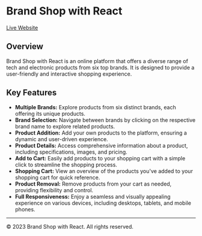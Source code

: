 # Brand Shop with React

[Live Website](http://brandshopnaim.surge.sh)

## Overview

Brand Shop with React is an online platform that offers a diverse range of tech and electronic products from six top brands. It is designed to provide a user-friendly and interactive shopping experience.

## Key Features

- **Multiple Brands:** Explore products from six distinct brands, each offering its unique products.
- **Brand Selection:** Navigate between brands by clicking on the respective brand name to explore related products.
- **Product Addition:** Add your own products to the platform, ensuring a dynamic and user-driven experience.
- **Product Details:** Access comprehensive information about a product, including specifications, images, and pricing.
- **Add to Cart:** Easily add products to your shopping cart with a simple click to streamline the shopping process.
- **Shopping Cart:** View an overview of the products you've added to your shopping cart for quick reference.
- **Product Removal:** Remove products from your cart as needed, providing flexibility and control.
- **Full Responsiveness:** Enjoy a seamless and visually appealing experience on various devices, including desktops, tablets, and mobile phones.

---

© 2023 Brand Shop with React. All rights reserved.
